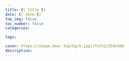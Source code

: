 ```yaml
---
title: {{ title }}
date: {{ date }}
top_img: false
toc_number: false
categories:

tags:

cover: https://image.kmar.top/bg/b.jpg!/fxfn2/550x500
description:
---
```

